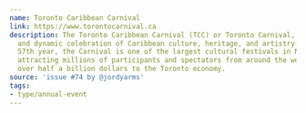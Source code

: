 ```yaml
---
name: Toronto Caribbean Carnival
link: https://www.torontocarnival.ca
description: The Toronto Caribbean Carnival (TCC) or Toronto Carnival, is a vibrant
  and dynamic celebration of Caribbean culture, heritage, and artistry. Now in its
  57th year, the Carnival is one of the largest cultural festivals in North America,
  attracting millions of participants and spectators from around the world and contributing
  over half a billion dollars to the Toronto economy.
source: 'issue #74 by @jordyarms'
tags:
- type/annual-event
---
```


<!-- Community added from GitHub issue #74 -->
